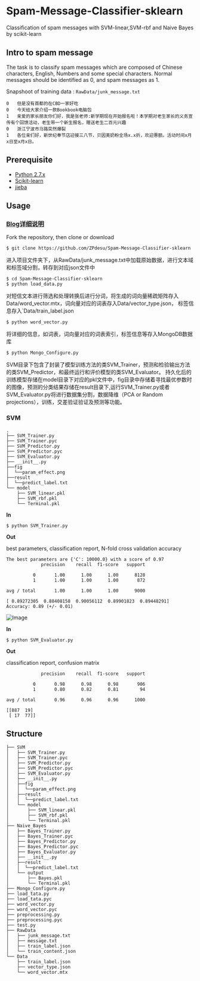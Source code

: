 # Spam-Message-Classifier-sklearn
Classification of spam messages with SVM-linear,SVM-rbf and Naive Bayes by scikit-learn
## Intro to spam message
The task is to classify spam messages which are composed of Chinese characters, English, Numbers and some special characters. 
Normal messages should be identified as 0, and spam messages as 1.

Snapshoot of training data : `RawData/junk_message.txt`

```
0	但是没有首都的在CBD一家好吃
0	今天给大家介绍一款Bookbook电脑包
1	亲爱的家长朋友你们好，我是张老师:新学期现在开始报名啦！本学期对老生家长的义务宣传有个回馈活动，老生带一个新生报名，赠送老生二百元兴趣
0	浙江宁波市马路突然爆裂
1	各位亲们好，新世纪奉节店迎接三八节，贝因美奶粉全场x.x折，欢迎惠额。活动时间x月x日至x月x日。
```

## Prerequisite
* [Python 2.7.x](https://www.python.org/downloads/)
* [Scikit-learn](http://scikit-learn.org/stable/documentation.html#)
* [jieba](https://github.com/fxsjy/jieba)

## Usage
### [Blog详细说明](http://blog.csdn.net/github_36922345/article/details/53455401)


Fork the repository, then clone or download

```
$ git clone https://github.com/ZPdesu/Spam-Message-Classifier-sklearn
```

进入项目文件夹下，从RawData/junk_message.txt中加载原始数据，进行文本域和标签域分割，转存到对应json文件中

```
$ cd Spam-Message-Classifier-sklearn
$ python load_data.py
```

对短信文本进行筛选和处理转换后进行分词，将生成的词向量稀疏矩阵存入Data/word_vector.mtx，词向量对应的词表存入Data/vector_type.json，
标签信息存入`Data/train_label.json

```
$ python word_vector.py
```

将详细的信息，如词表，词向量对应的词表索引，标签信息等存入MongoDB数据库

```
$ python Mongo_Configure.py
```

SVM目录下包含了封装了模型训练方法的类SVM_Trainer，预测和检验输出方法的类SVM_Predictor，和最终运行和评价模型的类SVM_Evaluator。
持久化后的训练模型存储在model目录下对应的pkl文件中，fig目录中存储着寻找最优参数时的图像，预测的分类结果存储在result目录下,运行SVM_Trainer.py或者SVM_Evaluator.py将进行数据集分割，数据降维（PCA or Random projections），训练，交差验证验证及预测等功能。

### SVM
```
.
├── SVM_Trainer.py
├── SVM_Trainer.pyc
├── SVM_Predictor.py
├── SVM_Predictor.pyc
├── SVM_Evaluator.py
├── __init__.py
├──fig 
│  └──param_effect.png
├──result 
│  └──predict_label.txt
└── model
    ├── SVM_linear.pkl
    ├── SVM_rbf.pkl
    └── Terminal.pkl
```

**In**

```
$ python SVM_Trainer.py
```

**Out**

best parameters, classification report, N-fold cross validation accuracy

```
The best parameters are {'C': 10000.0} with a score of 0.97
             precision    recall  f1-score   support

          0       1.00      1.00      1.00      8128
          1       1.00      1.00      1.00       872

avg / total       1.00      1.00      1.00      9000

[ 0.89272305  0.88408158  0.90056112  0.89901823  0.89448291]
Accuracy: 0.89 (+/- 0.01)

```
![Image](https://github.com/ZPdesu/Spam-Message-Classifier-sklearn/blob/master/SVM/fig/param_effect.png)

**In**

```
$ python SVM_Evaluator.py
```

**Out**

classification report, confusion matrix

```
             precision    recall  f1-score   support

          0       0.98      0.98      0.98       906
          1       0.80      0.82      0.81        94

avg / total       0.96      0.96      0.96      1000

[[887  19]
 [ 17  77]]

```

## Structure

```
├── SVM
│   ├── SVM_Trainer.py
│   ├── SVM_Trainer.pyc
│   ├── SVM_Predictor.py
│   ├── SVM_Predictor.pyc
│   ├── SVM_Evaluator.py
│   ├── __init__.py
│   ├──fig 
│   │  └──param_effect.png
│   ├──result 
│   │  └──predict_label.txt
│   └── model
│       ├── SVM_linear.pkl
│       ├── SVM_rbf.pkl
│       └── Terminal.pkl
├── Naive_Bayes
│   ├── Bayes_Trainer.py
│   ├── Bayes_Trainer.pyc
│   ├── Bayes_Predictor.py
│   ├── Bayes_Predictor.pyc
│   ├── Bayes_Evaluator.py
│   ├── __init__.py
│   ├──result 
│   │  └──predict_label.txt
│   └── output
│       ├── Bayes.pkl
│       └── Terminal.pkl
├── Mongo_Configure.py
├── load_tata.py
├── load_tata.pyc
├── word_vector.py
├── word_vector.pyc
├── preprocessing.py
├── preprocessing.pyc
├── test.py
├── RawData
│   ├── junk_message.txt
│   ├── message.txt
│   ├── train_label.json
│   └── train_content.json
└── Data
    ├── train_label.json
    ├── vector_type.json
    └── word_vector.mtx
```

